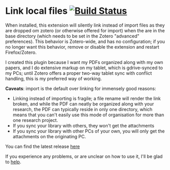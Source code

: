 # Link local files [![Build Status](https://travis-ci.org/ZotPlus/zotero-link-local-files.svg?branch=master)](https://travis-ci.org/ZotPlus/zotero-link-local-files)

When installed, this extension will silently link instead of import files as they are dropped om zotero (or otherwise
offered for import) when the are in the base directory (which needs to be set in the Zotero "advanced" preferences).
This behavior is Zotero-wide, and has no configuration; if you no longer want this behavior, remove or disable the
extension and restart Firefox/Zotero.

I created this plugin because I want my PDFs organized along with my own papers, and I do extensive markup  on my tablet,
which is gdrive-synced to my PCs; until Zotero offers a proper two-way tablet sync with conflict handling, this is my
preferred way of working.

**Caveats**: import is the default over linking for immensely good reasons:

* Linking instead of importing is fragile; a file rename will render the link broken, and while the PDF can neatly be organized along with your research, the PDF can
  typically reside in only one directory, which means that you can't easily use this mode of organisation for more than
  one research project.
* If you sync your library with others, they won't get the attachments
* If you sync your library with other PCs of your own, you will only get the attachments on the originating PC.

You can find the latest release [here](https://github.com/ZotPlus/zotero-link-local-files/releases/latest)

If you experience any problems, or are unclear on how to use it, I'll be glad to [help](https://github.com/ZotPlus/zotero-link-local-files/issues).